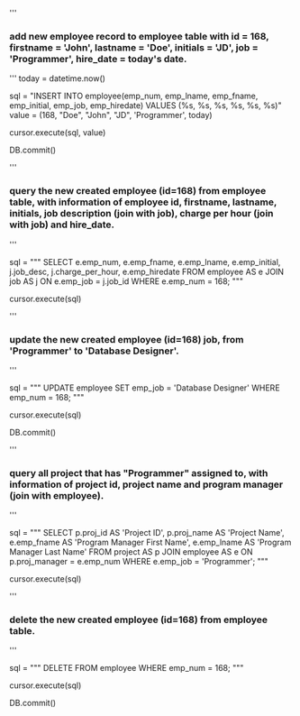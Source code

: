 '''
### add new employee record to employee table with id = 168, firstname = 'John', lastname = 'Doe', initials = 'JD', job = 'Programmer', hire_date = today's date.
'''
today = datetime.now()

sql = "INSERT INTO employee(emp_num, emp_lname, emp_fname, emp_initial, emp_job, emp_hiredate) VALUES (%s, %s, %s, %s, %s, %s)"
value = (168, "Doe", "John", "JD", 'Programmer', today)

cursor.execute(sql, value)

DB.commit()

'''
### query the new created employee (id=168) from employee table, with information of employee id, firstname, lastname, initials, job description (join with job), charge per hour (join with job) and hire_date.
'''

sql = """
SELECT 
    e.emp_num,
    e.emp_fname,
    e.emp_lname,
    e.emp_initial,
    j.job_desc,
    j.charge_per_hour,
    e.emp_hiredate
FROM 
    employee AS e
JOIN 
    job AS j ON e.emp_job = j.job_id
WHERE 
    e.emp_num = 168;
"""

cursor.execute(sql)

'''
### update the new created employee (id=168) job, from 'Programmer' to 'Database Designer'.
'''

sql = """
UPDATE employee
SET emp_job = 'Database Designer'
WHERE emp_num = 168;
"""

cursor.execute(sql)

DB.commit()

'''
### query all project that has "Programmer" assigned to, with information of project id, project name and program manager (join with employee).
'''

sql = """
SELECT 
    p.proj_id AS 'Project ID',
    p.proj_name AS 'Project Name',
    e.emp_fname AS 'Program Manager First Name',
    e.emp_lname AS 'Program Manager Last Name'
FROM 
    project AS p
JOIN 
    employee AS e ON p.proj_manager = e.emp_num
WHERE 
    e.emp_job = 'Programmer';
"""

cursor.execute(sql)

'''
### delete the new created employee (id=168) from employee table.
'''

sql = """
DELETE FROM employee
WHERE emp_num = 168;
"""

cursor.execute(sql)

DB.commit()